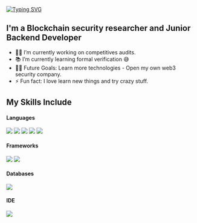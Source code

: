 [![Typing SVG](https://readme-typing-svg.herokuapp.com?font=Architects+Daughter&color=ffffff&size=30&lines=Hey!+It's+Juan+Pedro+Ventura!;I'm+a+Web3+Security+Researcher+...;I'm+also+Backend+Developer;And+I'm+a+proud+Argentinian+🇦🇷)](https://git.io/typing-svg)

## I'm a Blockchain security researcher and Junior Backend Developer 

- 👨‍💻 I’m currently working on competitives audits.
- 📚 I’m currently learning formal verification 😅
- 💪🏼 Future Goals: Learn more technologies - Open my own web3 security company.
- ⚡ Fun fact: I love learn new things and try crazy stuff.

## My Skills Include

<h4> Languages </h4>
<span> 
  <img src="https://img.shields.io/badge/HTML5-E34F26?style=for-the-badge&logo=html5&logoColor=white">
  <img src="https://img.shields.io/badge/CSS3-1572B6?style=for-the-badge&logo=css3&logoColor=white">
  <img src="https://img.shields.io/badge/JavaScript-F7DF1E?style=for-the-badge&logo=javascript&logoColor=black">
  <img src="https://img.shields.io/badge/Solidity-%23363636.svg?style=for-the-badge&logo=solidity&logoColor=white">
  <img src="https://img.shields.io/badge/python-3670A0?style=for-the-badge&logo=python&logoColor=ffdd54">
</span>

<h4> Frameworks </h4>
<span>
  <img src="https://img.shields.io/badge/node.js-6DA55F?style=for-the-badge&logo=node.js&logoColor=white">
  <img src="https://img.shields.io/badge/django-%23092E20.svg?style=for-the-badge&logo=django&logoColor=white">
</span>

<h4> Databases </h4>
<span>
  <img src="https://img.shields.io/badge/MySQL-00000F?style=for-the-badge&logo=mysql&logoColor=white">
</span>

<h4> IDE </h4>
<span>
<img src="https://img.shields.io/badge/Visual_Studio_Code-0078D4?style=for-the-badge&logo=visual%20studio%20code&logoColor=white">


